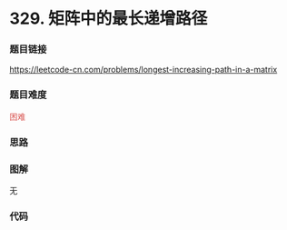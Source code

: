 # 329. 矩阵中的最长递增路径

### 题目链接

https://leetcode-cn.com/problems/longest-increasing-path-in-a-matrix

### 题目难度

<font color=#D9534F>困难</font>

### 思路



### 图解

无

### 代码

```python
```